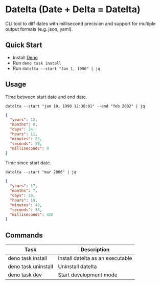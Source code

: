 # Datelta (Date + Delta = Datelta)

CLI tool to diff dates with millisecond precision and support for multiple
output formats (e.g. json, yaml).

## Quick Start

- Install [Deno](https://docs.deno.com/runtime/manual/#install-deno)
- Run `deno task install`
- Run `datelta --start "Jan 1, 1990" | jq`

## Usage

Time between start date and end date.

```
datelta --start "jan 10, 1990 12:30:01" --end "feb 2002" | jq
```

```json
{
  "years": 12,
  "months": 0,
  "days": 24,
  "hours": 11,
  "minutes": 29,
  "seconds": 59,
  "milliseconds": 0
}
```

Time since start date.

```
datelta --start "mar 2006" | jq
```

```json
{
  "years": 17,
  "months": 7,
  "days": 28,
  "hours": 19,
  "minutes": 42,
  "seconds": 36,
  "milliseconds": 428
}
```

## Commands

| Task                | Description                      |
| ------------------- | -------------------------------- |
| deno task install   | Install datelta as an executable |
| deno task uninstall | Uninstall datelta                |
| deno task dev       | Start development mode           |
